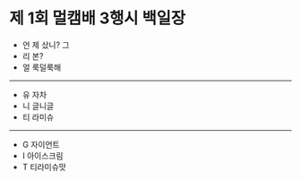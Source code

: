 # 제 1회 멀캠배 3행시  백일장

* 언 제 샀니? 그
* 리 본?
* 얼 룩덜룩해
---
* 유 자차
* 니 글니글
* 티 라미슈
---
* G 자이언트
* I 아이스크림
* T 티라미슈맛
